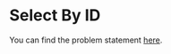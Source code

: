 # Select By ID

You can find the problem statement [here](https://www.hackerrank.com/challenges/select-by-id/problem).

